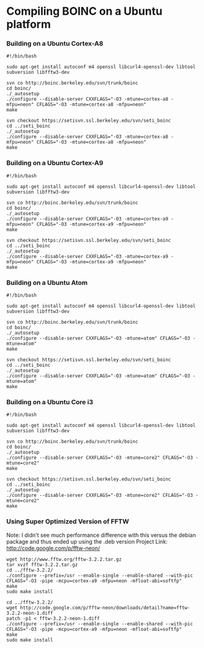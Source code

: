 # Compiling BOINC on a Ubuntu platform #



### Building on a Ubuntu Cortex-A8 ###

```
#!/bin/bash

sudo apt-get install autoconf m4 openssl libcurl4-openssl-dev libtool subversion libfftw3-dev

svn co http://boinc.berkeley.edu/svn/trunk/boinc 
cd boinc/
./_autosetup
./configure --disable-server CXXFLAGS="-O3 -mtune=cortex-a8 -mfpu=neon" CFLAGS="-O3 -mtune=cortex-a8 -mfpu=neon"
make

svn checkout https://setisvn.ssl.berkeley.edu/svn/seti_boinc
cd ../seti_boinc
./_autosetup
./configure --disable-server CXXFLAGS="-O3 -mtune=cortex-a8 -mfpu=neon" CFLAGS="-O3 -mtune=cortex-a8 -mfpu=neon"
make
```

### Building on a Ubuntu Cortex-A9 ###

```
#!/bin/bash

sudo apt-get install autoconf m4 openssl libcurl4-openssl-dev libtool subversion libfftw3-dev

svn co http://boinc.berkeley.edu/svn/trunk/boinc 
cd boinc/
./_autosetup
./configure --disable-server CXXFLAGS="-O3 -mtune=cortex-a9 -mfpu=neon" CFLAGS="-O3 -mtune=cortex-a9 -mfpu=neon"
make

svn checkout https://setisvn.ssl.berkeley.edu/svn/seti_boinc
cd ../seti_boinc
./_autosetup
./configure --disable-server CXXFLAGS="-O3 -mtune=cortex-a9 -mfpu=neon" CFLAGS="-O3 -mtune=cortex-a9 -mfpu=neon"
make
```

### Building on a Ubuntu Atom ###

```
#!/bin/bash

sudo apt-get install autoconf m4 openssl libcurl4-openssl-dev libtool subversion libfftw3-dev

svn co http://boinc.berkeley.edu/svn/trunk/boinc 
cd boinc/
./_autosetup
./configure --disable-server CXXFLAGS="-O3 -mtune=atom" CFLAGS="-O3 -mtune=atom"
make

svn checkout https://setisvn.ssl.berkeley.edu/svn/seti_boinc
cd ../seti_boinc
./_autosetup
./configure --disable-server CXXFLAGS="-O3 -mtune=atom" CFLAGS="-O3 -mtune=atom"
make
```

### Building on a Ubuntu Core i3 ###

```
#!/bin/bash

sudo apt-get install autoconf m4 openssl libcurl4-openssl-dev libtool subversion libfftw3-dev

svn co http://boinc.berkeley.edu/svn/trunk/boinc 
cd boinc/
./_autosetup
./configure --disable-server CXXFLAGS="-O3 -mtune=core2" CFLAGS="-O3 -mtune=core2"
make

svn checkout https://setisvn.ssl.berkeley.edu/svn/seti_boinc
cd ../seti_boinc
./_autosetup
./configure --disable-server CXXFLAGS="-O3 -mtune=core2" CFLAGS="-O3 -mtune=core2"
make
```


### Using Super Optimized Version of FFTW ###
Note: I didn't see much performance difference with this versus the debian package and thus ended up using the .deb version
Project Link: http://code.google.com/p/fftw-neon/
```
wget http://www.fftw.org/fftw-3.2.2.tar.gz 
tar xvzf fftw-3.2.2.tar.gz
cd ../fftw-3.2.2/
./configure --prefix=/usr --enable-single --enable-shared --with-pic CFLAGS="-O3 -pipe -mcpu=cortex-a9 -mfpu=neon -mfloat-abi=softfp"
make
sudo make install

cd ../fftw-3.2.2/
wget http://code.google.com/p/fftw-neon/downloads/detail?name=fftw-3.2.2-neon-1.diff
patch -p1 < fftw-3.2.2-neon-1.diff
./configure --prefix=/usr --enable-single --enable-shared --with-pic CFLAGS="-O3 -pipe -mcpu=cortex-a9 -mfpu=neon -mfloat-abi=softfp"
make
sudo make install
```